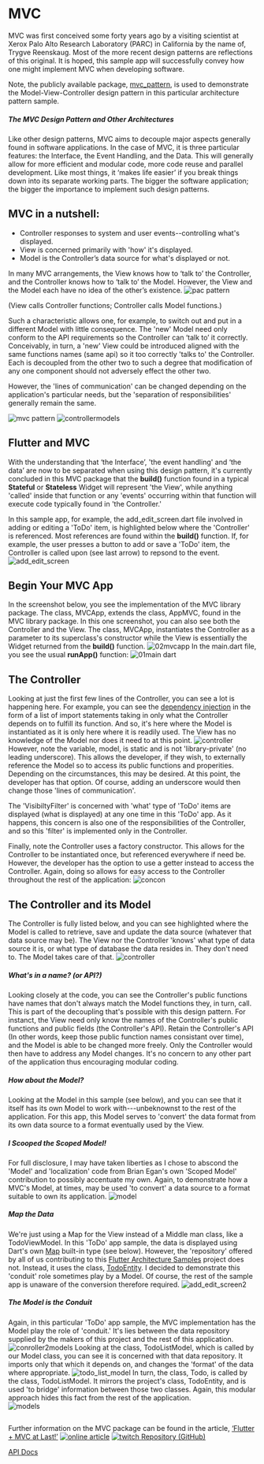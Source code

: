 # MVC
MVC was first conceived some forty years ago by a visiting scientist at Xerox Palo Alto Research Laboratory (PARC) in California by the name of, Trygve Reenskaug. Most of the more recent design patterns are reflections of this original. It is hoped, this sample app will successfully convey how one might implement MVC when developing software. 

Note, the publicly available package, [mvc_pattern](https://pub.dartlang.org/packages/mvc_pattern), is used to demonstrate the Model-View-Controller design pattern in this particular architecture pattern sample. 

##### The MVC Design Pattern and Other Architectures
Like other design patterns, MVC aims to decouple major aspects generally found in software applications. In the case of MVC, it is three particular features: the Interface, the Event Handling, and the Data. This will generally allow for more efficient and modular code, more code reuse and parallel development. Like most things, it ‘makes life easier’ if you break things down into its separate working parts. The bigger the software application; the bigger the importance to implement such design patterns.

## MVC in a nutshell:
* Controller responses to system and user events--controlling what's displayed.
* View is concerned primarily with 'how' it's displayed.
* Model is the Controller’s data source for what's displayed or not.

In many MVC arrangements, the View knows how to ‘talk to’ the Controller, and the Controller knows how to ‘talk to’ the Model. However, the View and the Model each have no idea of the other’s existence. 
![pac pattern](https://camo.githubusercontent.com/a5b152ecc2f2b96b8019941a7382f47f4ac4c2b6/68747470733a2f2f692e696d6775722e636f6d2f723443317932382e706e67)

(View calls Controller functions; Controller calls Model functions.)

Such a characteristic allows one, for example, to switch out and put in a different Model with little consequence. The 'new' Model need only conform to the API requirements so the Controller can ‘talk to’ it correctly. Conceivably, in turn, a 'new' View could be introduced aligned with the same functions names (same api) so it too correctly 'talks to' the Controller. Each is decoupled from the other two to such a degree that modification of any one component should not adversely effect the other two.

However, the 'lines of communication' can be changed depending on the application's particular needs, but the 'separation of responsibilities' generally remain the same.

![mvc pattern](https://user-images.githubusercontent.com/32497443/47087587-6614ed00-d1ea-11e8-8fc3-ced0ac6af12a.jpg)
![controllermodels](https://user-images.githubusercontent.com/32497443/47764873-a457e500-dc9d-11e8-8d89-2f1b8521335e.jpeg)
## Flutter and MVC
With the understanding that ‘the Interface’, 'the event handling' and ‘the data’ are now to be separated when using this design pattern, it's currently concluded in this MVC package that the **build()** function found in a typical **Stateful** or **Stateless** Widget will represent 'the View', while anything 'called' inside that function or any 'events' occurring within that function will execute code typically found in 'the Controller.' 

In this sample app, for example, the add_edit_screen.dart file involved in adding or editing a 'ToDo' item, is highlighted below where the 'Controller' is referenced. Most references are found within the **build()** function. If, for example, the user presses a button to add or save a 'ToDo' item, the Controller is called upon (see last arrow) to repsond to the event. 
![add_edit_screen](https://user-images.githubusercontent.com/32497443/47756814-fedf4a00-dc79-11e8-95b5-13f3b864ce1c.jpg)
## Begin Your MVC App
In the screenshot below, you see the implementation of the MVC library package. The class, MVCApp, extends the class, AppMVC, found in the MVC library package. In this one screenshot, you can also see both the Controller and the View. The class, MVCApp, instantiates the Controller as a parameter to its superclass's constructor while the View is essentially the Widget returned from the **build()** function. 
![02mvcapp](https://user-images.githubusercontent.com/32497443/47758418-559c5200-dc81-11e8-961e-1a18548216c4.jpg)
In the main.dart file, you see the usual **runApp()** function:
![01main dart](https://user-images.githubusercontent.com/32497443/47758766-db6ccd00-dc82-11e8-9f83-29c57ad73aa2.jpg)
## The Controller
Looking at just the first few lines of the Controller, you can see a lot is happening here. For example, you can see the [dependency injection](https://en.wikipedia.org/wiki/Dependency_injection) in the form of a list of import statements taking in only what the Controller depends on to fulfill its function. And so, it's here where the Model is instantiated as it is only here where it is readily used. The View has no knowledge of the Model nor does it need to at this point.
![controller](https://user-images.githubusercontent.com/32497443/48212521-c5799f00-e349-11e8-9280-e25bb49086a7.png)
However, note the variable, model, is static and is not 'library-private' (no leading underscore). This allows the developer, if they wish, to externally reference the Model so to access its public functions and properities. Depending on the circumstances, this may be desired. At this point, the developer has that option. Of course, adding an underscore would then change those 'lines of communication'.

The 'VisibiltyFilter' is concerned with 'what' type of 'ToDo' items are displayed (what is displayed) at any one time in this 'ToDo' app. As it happens, this concern is also one of the responsibilities of the Controller, and so this 'filter' is implemented only in the Controller. 

Finally, note the Controller uses a factory constructor. This allows for the Controller to be instantiated once, but referenced everywhere if need be. However, the developer has the option to use a getter instead to access the Controller. Again, doing so allows for easy access to the Controller throughout the rest of the application:
![concon](https://user-images.githubusercontent.com/32497443/47794282-8a96bc00-dcf6-11e8-8a7e-3a602649e753.jpg)
## The Controller and its Model
The Controller is fully listed below, and you can see highlighted where the Model is called to retrieve, save and update the data source (whatever that data source may be). The View nor the Controller 'knows' what type of data source it is, or what type of database the data resides in. They don't need to. The Model takes care of that. 
![controller](https://user-images.githubusercontent.com/32497443/48216483-d5e24780-e352-11e8-8e2c-47e12fac8ba6.png)
##### What's in a name? (or API?)
Looking closely at the code, you can see the Controller's public functions have names that don't always match the Model functions they, in turn, call. This is part of the decoupling that's possible with this design pattern. For instanct, the View need only know the names of the Controller's public functions and public fields (the Controller's API). Retain the Controller's API (In other words, keep those public function names consistant over time), and the Model is able to be changed more freely. Only the Controller would then have to address any Model changes. It's no concern to any other part of the application thus encouraging modular coding.
##### How about the Model?
Looking at the Model in this sample (see below), and you can see that it itself has its own Model to work with---unbeknownst to the rest of the application. For this app, this Model serves to 'convert' the data format from its own data source to a format eventually used by the View.
##### I Scooped the Scoped Model!
For full disclosure, I may have taken liberties as I chose to abscond the 'Model' and 'localization' code from Brian Egan's own 'Scoped Model' contribution to possibly accentuate my own. Again, to demonstrate how a MVC's Model, at times, may be used 'to convert' a data source to a format suitable to own its application.
![model](https://user-images.githubusercontent.com/32497443/47763415-0234fe80-dc97-11e8-9967-c7a5cef11e32.jpg)
##### Map the Data
 We're just using a Map for the View instead of a Middle man class, like a TodoViewModel. In this 'ToDo' app sample, the data is displayed using Dart's own [Map](https://www.dartlang.org/guides/language/language-tour#maps) built-in type (see below). However, the 'repository' offered by all of us contributing to this [Flutter Architecture Samples](http://fluttersamples.com/) project does not. Instead, it uses the class, [TodoEntity](https://github.com/brianegan/flutter_architecture_samples/blob/master/example/todos_repository/lib/src/todo_entity.dart). I decided to demonstrate this 'conduit' role sometimes play by a Model. Of course, the rest of the sample app is unaware of the conversion therefore required.
![add_edit_screen2](https://user-images.githubusercontent.com/32497443/47791412-08a39480-dcf0-11e8-864c-69c0725e625d.jpg)
##### The Model is the Conduit
Again, in this particular 'ToDo' app sample, the MVC implementation has the Model play the role of 'conduit.' It's lies between the data repository supplied by the makers of this project and the rest of this application.
![conroller2models](https://user-images.githubusercontent.com/32497443/47765618-30b7d700-dca1-11e8-98b0-2d1ee2c5a112.jpeg)
Looking at the class, TodoListModel, which is called by our Model class, you can see it is concerned with that data repository. It imports only that which it depends on, and changes the 'format' of the data where appropriate.
![todo_list_model](https://user-images.githubusercontent.com/32497443/47764056-d7987500-dc99-11e8-90d0-e62b60546993.jpg)
In turn, the class, Todo, is called by the class, TodoListModel. It mirrors the project's class, TodoEntity, and is used 'to bridge' information between those two classes. Again, this modular approach hides this fact from the rest of the application.   
![models](https://user-images.githubusercontent.com/32497443/47764337-10851980-dc9b-11e8-8e89-61d009f5cd0d.jpg)
```dart
```


Further information on the MVC package can be found in the article, [‘Flutter + MVC at Last!’](https://medium.com/p/275a0dc1e730/)
[![online article](https://user-images.githubusercontent.com/32497443/47087365-c9524f80-d1e9-11e8-85e5-6c8bbabb18cc.png)](https://medium.com/flutter-community/flutter-mvc-at-last-275a0dc1e730)
[![twitch](https://user-images.githubusercontent.com/32497443/49396600-97e50300-f707-11e8-9a7a-72cd7928eff9.png)
](https://medium.com/@greg.perry/decode-flutter-6b60a3199e83)
[Repository (GitHub)](https://github.com/AndriousSolutions/mvc_pattern)

[API Docs](https://pub.dartlang.org/documentation/mvc_pattern/latest/mvc_pattern/mvc_pattern-library.html)